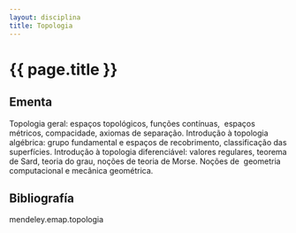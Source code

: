 ```yaml
---
layout: disciplina
title: Topologia
---
```


# {{ page.title }}

## Ementa 

Topologia geral: espaços topológicos, funções contínuas,  espaços
métricos, compacidade, axiomas de separação. Introdução à topologia
algébrica: grupo fundamental e espaços de recobrimento, classificação
das superfícies.  Introdução à topologia diferenciável: valores
regulares, teorema de Sard, teoria do grau, noções de teoria de
Morse. Noções de  geometria computacional e mecânica geométrica.

## Bibliografía

mendeley.emap.topologia
